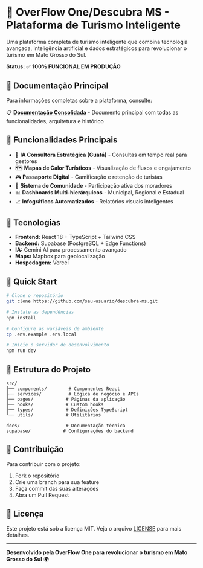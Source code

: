 # 🚀 OverFlow One/Descubra MS - Plataforma de Turismo Inteligente

Uma plataforma completa de turismo inteligente que combina tecnologia avançada, inteligência artificial e dados estratégicos para revolucionar o turismo em Mato Grosso do Sul.

**Status:** ✅ **100% FUNCIONAL EM PRODUÇÃO**

## 📖 Documentação Principal

Para informações completas sobre a plataforma, consulte:

📋 **[Documentação Consolidada](docs/OVERFLOW_ONE_DOCUMENTACAO_CONSOLIDADA.md)** - Documento principal com todas as funcionalidades, arquitetura e histórico

## 🎯 Funcionalidades Principais

- 🧠 **IA Consultora Estratégica (Guatá)** - Consultas em tempo real para gestores
- 🗺️ **Mapas de Calor Turísticos** - Visualização de fluxos e engajamento
- 🎮 **Passaporte Digital** - Gamificação e retenção de turistas
- 👥 **Sistema de Comunidade** - Participação ativa dos moradores
- 📊 **Dashboards Multi-hierárquicos** - Municipal, Regional e Estadual
- 📈 **Infográficos Automatizados** - Relatórios visuais inteligentes

## 🚀 Tecnologias

- **Frontend:** React 18 + TypeScript + Tailwind CSS
- **Backend:** Supabase (PostgreSQL + Edge Functions)
- **IA:** Gemini AI para processamento avançado
- **Maps:** Mapbox para geolocalização
- **Hospedagem:** Vercel

## 🏁 Quick Start

```bash
# Clone o repositório
git clone https://github.com/seu-usuario/descubra-ms.git

# Instale as dependências
npm install

# Configure as variáveis de ambiente
cp .env.example .env.local

# Inicie o servidor de desenvolvimento
npm run dev
```

## 📁 Estrutura do Projeto

```
src/
├── components/        # Componentes React
├── services/          # Lógica de negócio e APIs
├── pages/            # Páginas da aplicação
├── hooks/            # Custom hooks
├── types/            # Definições TypeScript
└── utils/            # Utilitários

docs/                 # Documentação técnica
supabase/            # Configurações do backend
```

## 🤝 Contribuição

Para contribuir com o projeto:

1. Fork o repositório
2. Crie uma branch para sua feature
3. Faça commit das suas alterações
4. Abra um Pull Request

## 📜 Licença

Este projeto está sob a licença MIT. Veja o arquivo [LICENSE](LICENSE) para mais detalhes.

---

**Desenvolvido pela OverFlow One para revolucionar o turismo em Mato Grosso do Sul** 🌍
